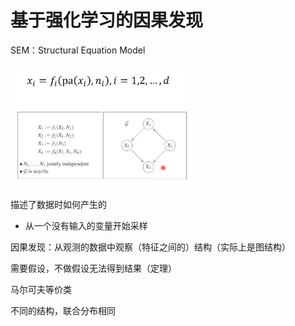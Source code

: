 # 基于强化学习的因果发现

SEM：Structural Equation Model

<img src="%E5%9F%BA%E4%BA%8E%E5%BC%BA%E5%8C%96%E5%AD%A6%E4%B9%A0%E7%9A%84%E5%9B%A0%E6%9E%9C%E5%8F%91%E7%8E%B0%20%E7%9B%B4%E6%92%AD/image-20200331201827085.png" alt="image-20200331201827085" style="zoom:50%;" />

<img src="%E5%9F%BA%E4%BA%8E%E5%BC%BA%E5%8C%96%E5%AD%A6%E4%B9%A0%E7%9A%84%E5%9B%A0%E6%9E%9C%E5%8F%91%E7%8E%B0%20%E7%9B%B4%E6%92%AD/image-20200331201837305.png" alt="image-20200331201837305" style="zoom:50%;" />

描述了数据时如何产生的

- 从一个没有输入的变量开始采样



因果发现：从观测的数据中观察（特征之间的）结构（实际上是图结构）



需要假设，不做假设无法得到结果（定理）



马尔可夫等价类

不同的结构，联合分布相同





